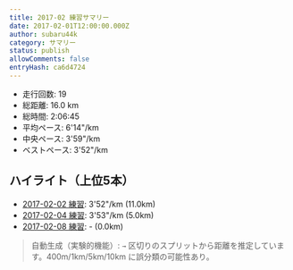 ```yaml
---
title: 2017-02 練習サマリー
date: 2017-02-01T12:00:00.000Z
author: subaru44k
category: サマリー
status: publish
allowComments: false
entryHash: ca6d4724
---
```

- 走行回数: 19
- 総距離: 16.0 km
- 総時間: 2:06:45
- 平均ペース: 6'14"/km
- 中央ペース: 3'59"/km
- ベストペース: 3'52"/km

## ハイライト（上位5本）
- [2017-02-02 練習](/2017-02-02-388625a26b32033284d8fe1af318384a/): 3'52"/km (11.0km)
- [2017-02-04 練習](/2017-02-04-0b4c110fa75963a634fcafb35f760a01/): 3'53"/km (5.0km)
- [2017-02-08 練習](/2017-02-08-760997852d22fe92b6682d2747357b5f/): - (0.0km)

> 自動生成（実験的機能）: `→` 区切りのスプリットから距離を推定しています。400m/1km/5km/10km に誤分類の可能性あり。
